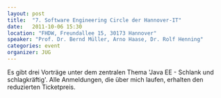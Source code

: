 ```yaml
---
layout: post
title:  "7. Software Engineering Circle der Hannover-IT"
date:   2011-10-06 15:30
location: "FHDW, Freundallee 15, 30173 Hannover"
speaker: "Prof. Dr. Bernd Müller, Arno Haase, Dr. Rolf Henning"
categories: event
organizer: JUG
---
```

Es gibt drei Vorträge unter dem zentralen Thema 'Java EE - Schlank und schlagkräftig'.
Alle Anmeldungen, die über mich laufen, erhalten den reduzierten Ticketpreis.
